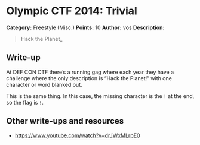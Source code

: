 # Olympic CTF 2014: Trivial

**Category:** Freestyle (Misc.)
**Points:** 10
**Author:** vos
**Description:**

> Hack the Planet_

## Write-up

At DEF CON CTF there’s a running gag where each year they have a challenge where the only description is “Hack the Planet!” with one character or word blanked out.

This is the same thing. In this case, the missing character is the `!` at the end, so the flag is `!`.

## Other write-ups and resources

* <https://www.youtube.com/watch?v=drJWxMLrpE0>
